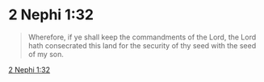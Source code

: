 # 2 Nephi 1:32

> Wherefore, if ye shall keep the commandments of the Lord, the Lord hath consecrated this land for the security of thy seed with the seed of my son.

[2 Nephi 1:32](https://www.churchofjesuschrist.org/study/scriptures/bofm/2-ne/1?lang=eng&id=p32#p32)


